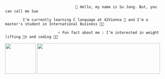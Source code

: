                                     👋 Hello, my name is Su Jung. But, you can call me Sue

            I’m currently learning C language at 42Vienna 🌱 and I'm a master's student in International Business 👩‍🎓
                                
                            ⚡ Fun fact about me : I’m interested in weight lifting 🏋️‍♀️ and coding 👩‍💻


<a href="https://profile.intra.42.fr/users/syoun">
  <img src="https://github.com/SsuessV/SsuessV/assets/127782189/2fa573bf-af7b-4586-b5e4-7a12f5fb7964" width="100" height="100">
</a>

<a href="https://profile.intra.42.fr/users/syoun">
  <img src="https://github.com/SsuessV/SsuessV/assets/127782189/17405970-911e-4e1b-bea8-fbd352db2fb9" width="400" height="100" align="right">
</a>
